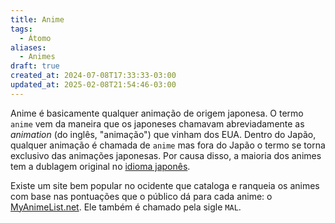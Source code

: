 ```yaml
---
title: Anime
tags:
  - Átomo
aliases:
  - Animes
draft: true
created_at: 2024-07-08T17:33:33-03:00
updated_at: 2025-02-08T21:54:46-03:00
---
```


Anime é basicamente qualquer animação de origem japonesa. O termo `anime` vem da maneira que os japoneses chamavam abreviadamente as _animation_ (do inglês, "animação") que vinham dos EUA. Dentro do Japão, qualquer animação é chamada de `anime` mas fora do Japão o termo se torna exclusivo das animações japonesas. Por causa disso, a maioria dos animes tem a dublagem original no [idioma japonês](../../../12/10/atomo/Idioma_japonês.md).

Existe um site bem popular no ocidente que cataloga e ranqueia os animes com base nas pontuações que o público dá para cada anime: o [MyAnimeList.net](https://myanimelist.net/). Ele também é chamado pela sigle `MAL`.